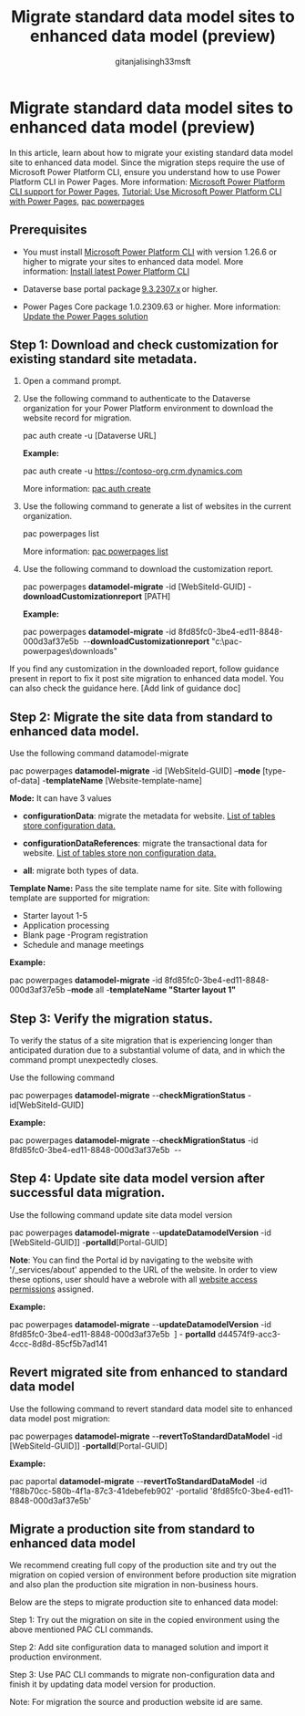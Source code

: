 ﻿---
title: Migrate standard data model sites to enhanced data model (preview)
description: Learn how to use the enhanced data model in a Power Pages site.
author:  gitanjalisingh33msft
ms.topic: conceptual
ms.custom: 
ms.date: 10/31/2023
ms.subservice:
ms.author:  
ms.reviewer: kkendrick
contributors:
    - gitanjalisingh33msft
    - professorkendrick
---

# Migrate standard data model sites to enhanced data model (preview)

In this article, learn about how to migrate your existing standard data model site to enhanced data model. Since the migration steps require the use of Microsoft Power Platform CLI, ensure you understand how to use Power Platform CLI in Power Pages. More information: [Microsoft Power Platform CLI support for Power Pages](https://learn.microsoft.com/en-us/power-pages/configure/power-platform-cli), [Tutorial: Use Microsoft Power Platform CLI with Power Pages](https://learn.microsoft.com/en-us/power-pages/configure/power-platform-cli-tutorial), [pac powerpages](https://learn.microsoft.com/en-us/power-platform/developer/cli/reference/powerpages)

## Prerequisites

- You must install [Microsoft Power Platform CLI](https://learn.microsoft.com/en-us/power-platform/developer/cli/introduction#install-using-power-platform-tools-for-visual-studio-code) with version 1.26.6 or higher to migrate your sites to enhanced data model. More information: [Install latest Power Platform CLI](https://learn.microsoft.com/en-us/power-platform/developer/cli/introduction#update-power-platform-cli-for-windowsmacoslinux)

- Dataverse base portal package [9.3.2307.x](https://learn.microsoft.com/en-us/power-apps/maker/portals/versions/package-version-9.3.2209) or higher. 

- Power Pages Core package 1.0.2309.63 or higher. More information: [Update the Power Pages solution](update-solution.md)

## Step 1: Download and check customization for existing standard site metadata.

1. Open a command prompt.

1. Use the following command to authenticate to the Dataverse organization for your Power Platform environment to download the website record for migration.

    pac auth create -u \[Dataverse URL\]

    **Example:**

    pac auth create -u https://contoso-org.crm.dynamics.com

    More information: [pac auth create](https://learn.microsoft.com/en-us/power-platform/developer/cli/reference/auth)

1. Use the following command to generate a list of websites in the current organization.

    pac powerpages list

    More information: [pac powerpages list](https://learn.microsoft.com/en-us/power-platform/developer/cli/reference/powerpages#pac-powerpages-list)

1. Use the following command to download the customization report.

    pac powerpages **datamodel-migrate** -id \[WebSiteId-GUID\] -**downloadCustomizationreport** \[PATH\]

    **Example:**

    pac powerpages **datamodel-migrate** -id 8fd85fc0-3be4-ed11-8848-000d3af37e5b  --**downloadCustomizationreport** "c:\\pac-powerpages\\downloads"

If you find any customization in the downloaded report, follow guidance present in report to fix it post site migration to enhanced data model. You can also check the guidance here. \[Add link of guidance doc\]

## Step 2: Migrate the site data from standard to enhanced data model.

Use the following command datamodel-migrate

pac powerpages **datamodel-migrate** -id \[WebSiteId-GUID\] –**mode** \[type-of-data\] -**templateName** \[Website-template-name\]

**Mode:** It can have 3 values

- **configurationData**: migrate the metadata for website. [List of tables store configuration data.](https://learn.microsoft.com/en-us/power-pages/admin/enhanced-data-model#virtual-tables)

- **configurationDataReferences**: migrate the transactional data for website. [List of tables store non configuration data.](https://learn.microsoft.com/en-us/power-pages/admin/enhanced-data-model#nonconfiguration-tables)

- **all**: migrate both types of data.

**Template Name:** Pass the site template name for site. Site with following template are supported for migration:

- Starter layout 1-5
- Application processing
- Blank page
-Program registration
- Schedule and manage meetings

**Example:**

pac powerpages **datamodel-migrate** -id 8fd85fc0-3be4-ed11-8848-000d3af37e5b –**mode** all -**templateName "**Starter layout 1**"**

## Step 3: Verify the migration status.

To verify the status of a site migration that is experiencing longer than anticipated duration due to a substantial volume of data, and in which the command prompt unexpectedly closes.

Use the following command 

pac powerpages **datamodel-migrate** --**checkMigrationStatus** -id\[WebSiteId-GUID\]

**Example:**

pac powerpages **datamodel-migrate** --**checkMigrationStatus** -id 8fd85fc0-3be4-ed11-8848-000d3af37e5b  --

## Step 4: Update site data model version after successful data migration.

Use the following command update site data model version

pac powerpages **datamodel-migrate** --**updateDatamodelVersion** -id \[WebSiteId-GUID\]\] -**portalId**\[Portal-GUID\]

**Note**: You can find the Portal id by navigating to the website with '/\_services/about' appended to the URL of the website. In order to view these options, user should have a webrole with all [website access permissions](https://learn.microsoft.com/en-us/power-pages/security/website-access-permission) assigned.

**Example:**

pac powerpages **datamodel-migrate** --**updateDatamodelVersion** -id 8fd85fc0-3be4-ed11-8848-000d3af37e5b  \] - **portalId** d44574f9-acc3-4ccc-8d8d-85cf5b7ad141

## Revert migrated site from enhanced to standard data model

Use the following command to revert standard data model site to enhanced data model post migration:

pac powerpages **datamodel-migrate** --**revertToStandardDataModel** -id \[WebSiteId-GUID\]\] -**portalId**\[Portal-GUID\]

**Example:**

pac paportal **datamodel-migrate** --**revertToStandardDataModel** -id 'f88b70cc-580b-4f1a-87c3-41debefeb902' -portalid '8fd85fc0-3be4-ed11-8848-000d3af37e5b'

## Migrate a production site from standard to enhanced data model

We recommend creating full copy of the production site and try out the migration on copied version of environment before production site migration and also plan the production site migration in non-business hours.

Below are the steps to migrate production site to enhanced data model:

Step 1: Try out the migration on site in the copied environment using the above mentioned PAC CLI commands.

Step 2: Add site configuration data to managed solution and import it production environment.

Step 3: Use PAC CLI commands to migrate non-configuration data and finish it by updating data model version for production.

Note: For migration the source and production website id are same.
